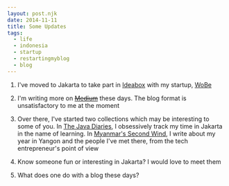 ```yaml
---
layout: post.njk
date: 2014-11-11
title: Some Updates
tags:
  - life
  - indonesia
  - startup
  - restartingmyblog
  - blog
---
```


1. I've moved to Jakarta to take part in [Ideabox](http://ideabox.co.id) with my startup, [WoBe](http://wobe.io)

2. I'm writing more on <s>[Medium](http://medium.com/@skinnylatte)</s> these days. The blog format is unsatisfactory to me at the moment

3. Over there, I've started two collections which may be interesting to some of you. In [The Java Diaries](https://medium.com/the-java-diaries), I obsessively track my time in Jakarta in the name of learning. In [Myanmar's Second Wind](https://medium.com/myanmars-second-wind/latest), I write about my year in Yangon and the people I've met there, from the tech entrepreneur's point of view

4. Know someone fun or interesting in Jakarta? I would love to meet them

5. What does one do with a blog these days?
